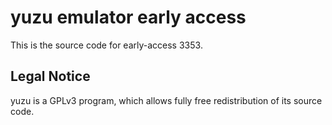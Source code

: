 yuzu emulator early access
=============

This is the source code for early-access 3353.

## Legal Notice

yuzu is a GPLv3 program, which allows fully free redistribution of its source code.